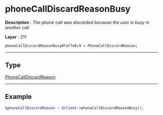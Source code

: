 # phoneCallDiscardReasonBusy

**Description** : *The phone call was discarded because the user is busy in another call*

**Layer** : 211

```tl
phoneCallDiscardReasonBusy#faf7e8c9 = PhoneCallDiscardReason;
```

---

## Type

[PhoneCallDiscardReason](type/PhoneCallDiscardReason)

---

## Example

```php
$phoneCallDiscardReason = $client->phoneCallDiscardReasonBusy();
```